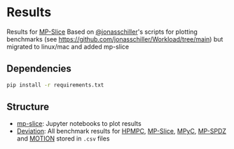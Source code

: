 # Results

Results for [MP-Slice](https://github.com/aSlunk/hpmpc/tree/mp-spdz)
Based on [@jonasschiller](https://github.com/jonasschiller)'s scripts for
plotting benchmarks (see <https://github.com/jonasschiller/Workload/tree/main>)
but migrated to linux/mac and added mp-slice


## Dependencies

```sh
pip install -r requirements.txt
```

## Structure

- [mp-slice](/mp-slice/): Jupyter notebooks to plot results
- [Deviation](/Deviation/): All benchmark results for [HPMPC](/Deviation/HPMPC/), [MP-Slice](/Deviation/mp-slice/), [MPyC](/Deviation/MPyC/), [MP-SPDZ](/Deviation/MP-SPDZ/) and [MOTION](/Deviation/MOTION/) stored in `.csv` files
